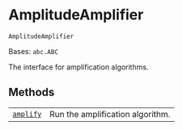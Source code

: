 # AmplitudeAmplifier



`AmplitudeAmplifier`

Bases: `abc.ABC`

The interface for amplification algorithms.

## Methods

|                                                                                                                                                       |                                  |
| ----------------------------------------------------------------------------------------------------------------------------------------------------- | -------------------------------- |
| [`amplify`](qiskit.algorithms.AmplitudeAmplifier.amplify#qiskit.algorithms.AmplitudeAmplifier.amplify "qiskit.algorithms.AmplitudeAmplifier.amplify") | Run the amplification algorithm. |

